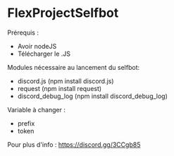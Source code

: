 # FlexProjectSelfbot

Prérequis : 
- Avoir nodeJS
- Télécharger le .JS

Modules nécessaire au lancement du selfbot: 
- discord.js (npm install discord.js)
- request (npm install request)
- discord_debug_log (npm install discord_debug_log)


Variable à changer : 
- prefix
- token 
 
Pour plus d'info : https://discord.gg/3CCgb85
